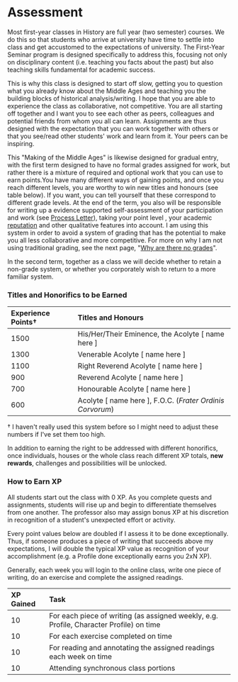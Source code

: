 # Assessment

Most first-year classes in History are full year \(two semester\) courses. We do this so that students who arrive at university have time to settle into class and get accustomed to the expectations of university. The First-Year Seminar program is designed specifically to address this, focusing not only on disciplinary content \(i.e. teaching you facts about the past\) but also teaching skills fundamental for academic success. 

This is why this class is designed to start off slow, getting you to question what you already know about the Middle Ages and teaching you the building blocks of historical analysis/writing. I hope that you are able to experience the class as collaborative, not competitive. You are all starting off together and I want you to see each other as peers, colleagues and potential friends from whom you all can learn. Assignments are thus designed with the expectation that you can work together with others or that you see/read other students' work and learn from it. Your peers can be inspiring. 

This "Making of the Middle Ages" is likewise designed for gradual entry, with the first term designed to have no formal grades assigned for work, but rather there is a mixture of required and optional work that you can use to earn points.You have many different ways of gaining points, and once you reach different levels, you are worthy to win new titles and honours \(see table below\). If you want, you can tell yourself that these correspond to different grade levels. At the end of the term, you also will be responsible for writing up a evidence supported self-assessment of your participation and work \(see [Process Letter](../coursework/process-letters.md)\), taking your point level , your academic [reputation](../deadlines.md#academic-reputation) and other qualitative features into account. I am using this system in order to avoid a system of grading that has the potential to make you all less collaborative and more competitive. For more on why I am not using traditional grading, see the next page, "[Why are there no grades](why-no-grades.md)".

In the second term, together as a class we will decide whether to retain a non-grade system, or whether you corporately wish to return to a more familiar system. 

### Titles and Honorifics to be Earned

| Experience Points† | Titles and Honours |
| :--- | :--- |
| 1500 | His/Her/Their Eminence, the Acolyte \[ name here \] |
| 1300 | Venerable Acolyte \[ name here \] |
| 1100 | Right Reverend Acolyte \[ name here \] |
| 900 | Reverend Acolyte \[ name here \] |
| 700 | Honourable Acolyte \[ name here \] |
|  600 | Acolyte \[ name here \], F.O.C. \(_Frater Ordinis Corvorum_\) |

† I haven't really used this system before so I might need to adjust these numbers if I've set them too high. 

In addition to earning the right to be addressed with different honorifics, once individuals, houses or the whole class reach different XP totals, **new rewards**, challenges and possibilities will be unlocked. 

### How to Earn XP

All students start out the class with 0 XP. As you complete quests and assignments, students will rise up and begin to differentiate themselves from one another. The professor also may assign bonus XP at his discretion in recognition of a student's unexpected effort or activity. 

Every point values below are doubled if I assess it to be done exceptionally. Thus, if someone produces a piece of writing that succeeds above my expectations, I will double the typical XP value as recognition of your accomplishment \(e.g. a Profile done exceptionally earns you 2xN XP\). 

Generally, each week you will login to the online class, write one piece of writing, do an exercise and complete the assigned readings. 

| XP Gained | Task |
| :--- | :--- |
| 10 | For each piece of writing \(as assigned weekly, e.g. Profile, Character Profile\) on time |
| 10 | For each exercise completed on time |
| 10 | For reading and annotating the assigned readings each week on time |
| 10 | Attending synchronous class portions |



